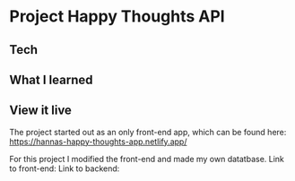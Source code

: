 # Project Happy Thoughts API


## Tech


## What I learned


## View it live

The project started out as an only front-end app, which can be found here: https://hannas-happy-thoughts-app.netlify.app/

For this project I modified the front-end and made my own datatbase.
Link to front-end:
Link to backend: 


